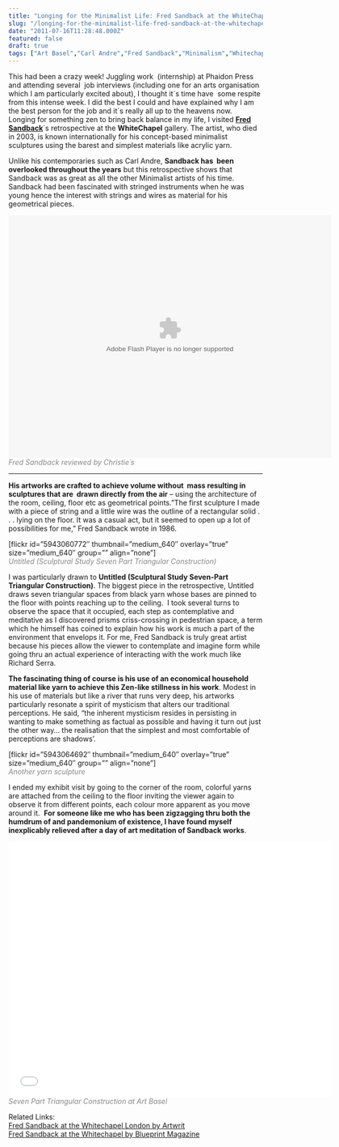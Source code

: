 ```yaml
---
title: "Longing for the Minimalist Life: Fred Sandback at the WhiteChapel Gallery"
slug: "/longing-for-the-minimalist-life-fred-sandback-at-the-whitechapel-gallery"
date: "2011-07-16T11:28:48.000Z"
featured: false
draft: true
tags: ["Art Basel","Carl Andre","Fred Sandback","Minimalism","Whitechapel Gallery","zen"]
---
```



This had been a crazy week! Juggling work  (internship) at Phaidon Press and attending several  job interviews (including one for an arts organisation  which I am particularly excited about), I thought it´s time have  some respite from this intense week. I did the best I could and have explained why I am the best person for the job and it´s really all up to the heavens now.  Longing for something zen to bring back balance in my life, I visited [**Fred Sandback**](http://fredsandbackarchive.org/ "Fred Sandback")´s retrospective at the **WhiteChapel** gallery. The artist, who died in 2003, is known internationally for his concept-based minimalist sculptures using the barest and simplest materials like acrylic yarn.

Unlike his contemporaries such as Carl Andre, **Sandback has  been overlooked throughout the years** but this retrospective shows that Sandback was as great as all the other Minimalist artists of his time. Sandback had been fascinated with stringed instruments when he was young hence the interest with strings and wires as material for his geometrical pieces.

<object classid="clsid:d27cdb6e-ae6d-11cf-96b8-444553540000" codebase="http://download.macromedia.com/pub/shockwave/cabs/flash/swflash.cab#version=6,0,40,0" height="480" id="christies_video_player_swf" width="640"><param name="allowscriptaccess" value="always"></param><param name="allowfullscreen" value="true"></param><param name="wmode" value="window"></param><param name="quality" value="high"></param><param name="flashvars" value="id=1072&autoplay=0"></param><param name="src" value="http://c205892.r92.cf1.rackcdn.com/cmm.swf"></param><param name="pluginspage" value="http://www.adobe.com/go/getflashplayer"></param><embed allowfullscreen="true" allowscriptaccess="always" flashvars="id=1072&autoplay=0" height="480" id="christies_video_player_swf" pluginspage="http://www.adobe.com/go/getflashplayer" quality="high" src="http://c205892.r92.cf1.rackcdn.com/cmm.swf" type="application/x-shockwave-flash" width="640" wmode="window"></embed></object><span style="color: #888888;">*Fred Sandback reviewed by Christie´s*</span>  
****

**His artworks are crafted to achieve volume without  mass resulting in sculptures that are  drawn directly from the air** – using the architecture of the room, ceiling, floor etc as geometrical points.”The first sculpture I made with a piece of string and a little wire was the outline of a rectangular solid . . . lying on the floor. It was a casual act, but it seemed to open up a lot of possibilities for me,” Fred Sandback wrote in 1986.

[flickr id=”5943060772″ thumbnail=”medium_640″ overlay=”true” size=”medium_640″ group=”” align=”none”]  
<span style="color: #888888;">*Untitled (Sculptural Study Seven Part Triangular Construction)*</span>

I was particularly drawn to **Untitled (Sculptural Study Seven-Part Triangular Construction)**. The biggest piece in the retrospective, Untitled draws seven triangular spaces from black yarn whose bases are pinned to the floor with points reaching up to the ceiling.  I took several turns to observe the space that it occupied, each step as contemplative and meditative as I discovered prisms criss-crossing in pedestrian space, a term which he himself has coined to explain how his work is much a part of the environment that envelops it. For me, Fred Sandback is truly great artist because his pieces allow the viewer to contemplate and imagine form while going thru an actual experience of interacting with the work much like Richard Serra.

**The fascinating thing of course is his use of an economical household material like yarn to achieve this Zen-like stillness in his work**. Modest in his use of materials but like a river that runs very deep, his artworks particularly resonate a spirit of mysticism that alters our traditional perceptions. He said, “the inherent mysticism resides in persisting in wanting to make something as factual as possible and having it turn out just the other way… the realisation that the simplest and most comfortable of perceptions are shadows’.

[flickr id=”5943064692″ thumbnail=”medium_640″ overlay=”true” size=”medium_640″ group=”” align=”none”]  
<span style="color: #888888;">*Another yarn sculpture*</span>

I ended my exhibit visit by going to the corner of the room, colorful yarns are attached from the ceiling to the floor inviting the viewer again to observe it from different points, each colour more apparent as you move around it.  **For someone like me who has been zigzagging thru both the humdrum of and pandemonium of existence, I have found myself inexplicably relieved after a day of art meditation of Sandback works**.

<span class="youtube"><iframe allowfullscreen="" class="youtube-player" frameborder="0" height="505" src="//www.youtube.com/embed/rkc2AwX0AJg?wmode=transparent&fs=1&hl=en&modestbranding=1&iv_load_policy=3&showsearch=0&rel=0&theme=dark" title="YouTube video player" type="text/html" width="640"></iframe></span>  
<span style="color: #888888;">*Seven Part Triangular Construction at Art Basel*</span>

Related Links:[  
 Fred Sandback at the Whitechapel London by Artwrit](http://www.artwrit.com/article/fred-sandback-at-whitechapel-london/ "Artwrit")  
[Fred Sandback at the Whitechapel by Blueprint Magazine](http://www.blueprintmagazine.co.uk/index.php/everything-else/fred-sandback-at-whitechapel-gallery/ "Blueprint Magazine")



